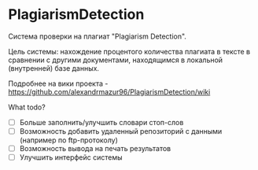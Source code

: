 # PlagiarismDetection

Система проверки на плагиат "Plagiarism Detection".

Цель системы: нахождение процентого количества плагиата в тексте в сравнении с другими документами, находящимся в локальной (внутренней) базе данных.
 
Подробнее на вики проекта - https://github.com/alexandrmazur96/PlagiarismDetection/wiki

What todo?

- [ ] Больше заполнить/улучшить словари стоп-слов
- [ ] Возможность добавить удаленный репозиторий с данными (например по ftp-протоколу)
- [ ] Возможность вывода на печать результатов
- [ ] Улучшить интерфейс системы